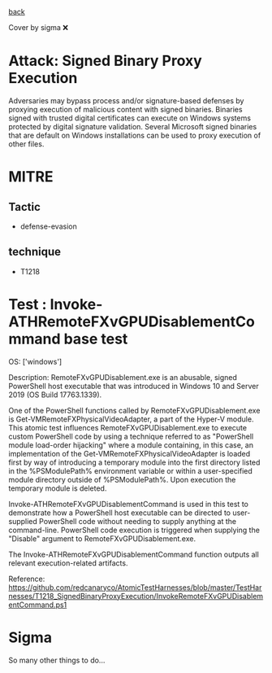[back](../index.md)

Cover by sigma :x: 

# Attack: Signed Binary Proxy Execution

 Adversaries may bypass process and/or signature-based defenses by proxying execution of malicious content with signed binaries. Binaries signed with trusted digital certificates can execute on Windows systems protected by digital signature validation. Several Microsoft signed binaries that are default on Windows installations can be used to proxy execution of other files.

# MITRE
## Tactic
  - defense-evasion

## technique
  - T1218

# Test : Invoke-ATHRemoteFXvGPUDisablementCommand base test

OS: ['windows']

Description: RemoteFXvGPUDisablement.exe is an abusable, signed PowerShell host executable that was introduced in Windows 10 and Server 2019 (OS Build 17763.1339).

One of the PowerShell functions called by RemoteFXvGPUDisablement.exe is Get-VMRemoteFXPhysicalVideoAdapter, a part of the Hyper-V module. This atomic test influences RemoteFXvGPUDisablement.exe to execute custom PowerShell code by using a technique referred to as "PowerShell module load-order hijacking" where a module containing, in this case, an implementation of the Get-VMRemoteFXPhysicalVideoAdapter is loaded first by way of introducing a temporary module into the first directory listed in the %PSModulePath% environment variable or within a user-specified module directory outside of %PSModulePath%. Upon execution the temporary module is deleted.

Invoke-ATHRemoteFXvGPUDisablementCommand is used in this test to demonstrate how a PowerShell host executable can be directed to user-supplied PowerShell code without needing to supply anything at the command-line. PowerShell code execution is triggered when supplying the "Disable" argument to RemoteFXvGPUDisablement.exe.

The Invoke-ATHRemoteFXvGPUDisablementCommand function outputs all relevant execution-related artifacts.

Reference: https://github.com/redcanaryco/AtomicTestHarnesses/blob/master/TestHarnesses/T1218_SignedBinaryProxyExecution/InvokeRemoteFXvGPUDisablementCommand.ps1


# Sigma

 So many other things to do...